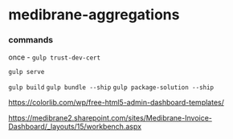# medibrane-aggregations

### commands

once - `gulp trust-dev-cert`

`gulp serve`

`gulp build`
`gulp bundle --ship`
`gulp package-solution --ship`

https://colorlib.com/wp/free-html5-admin-dashboard-templates/




https://medibrane2.sharepoint.com/sites/Medibrane-Invoice-Dashboard/_layouts/15/workbench.aspx


